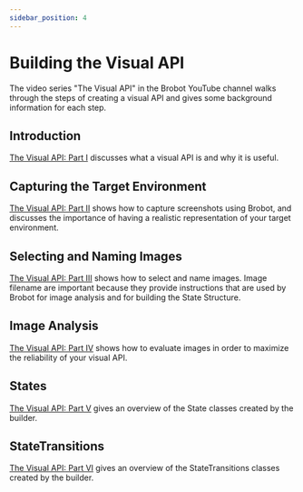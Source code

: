 ```yaml
---
sidebar_position: 4
---
```


# Building the Visual API  

The video series "The Visual API" in the Brobot YouTube channel walks through 
the steps of creating a visual API and gives some background information for each step.    

## Introduction  
[The Visual API: Part I](https://www.youtube.com/watch?v=SmeIc06_GUg&t=1s) 
discusses what a visual API is and why it is useful.   

## Capturing the Target Environment
[The Visual API: Part II](https://www.youtube.com/watch?v=ouZi5ktmaP0)
shows how to capture screenshots using Brobot, and discusses the importance of 
  having a realistic representation of your target environment.   

## Selecting and Naming Images
[The Visual API: Part III](https://www.youtube.com/watch?v=IEcd6Pi2y5Y)
shows how to select and name images. Image filename are important because they
provide instructions that are used by Brobot for image analysis and for building the 
State Structure.   

## Image Analysis
[The Visual API: Part IV](https://www.youtube.com/watch?v=6sO0tcXXyG8)
shows how to evaluate images in order to maximize the reliability of your visual API.   

## States 
[The Visual API: Part V](https://www.youtube.com/watch?v=YW3bdRyMaZE)
gives an overview of the State classes created by the builder.  

## StateTransitions
[The Visual API: Part VI](https://www.youtube.com/watch?v=qmTgv5xfmoQ)
gives an overview of the StateTransitions classes created by the builder.

